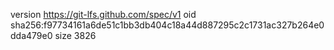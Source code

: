 version https://git-lfs.github.com/spec/v1
oid sha256:f97734161a6de51c1bb3db404c18a44d887295c2c1731ac327b264e0dda479e0
size 3826
